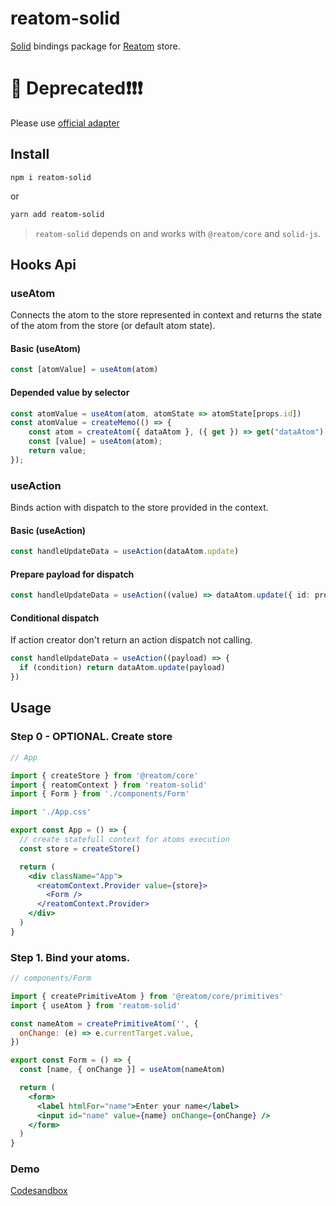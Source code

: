 
# reatom-solid

[Solid](https://github.com/ryansolid/solid) bindings package for [Reatom](https://github.com/artalar/reatom) store.

# 🚫 Deprecated❗️❗️❗️
Please use [official adapter](https://www.reatom.dev/adapter/npm-solid-js/)

## Install

```
npm i reatom-solid
```

or

```sh
yarn add reatom-solid
```

> `reatom-solid` depends on and works with `@reatom/core` and `solid-js`.

## Hooks Api

### useAtom

Connects the atom to the store represented in context and returns the state of the atom from the store (or default atom state).

#### Basic (useAtom)

```ts
const [atomValue] = useAtom(atom)
```

#### Depended value by selector

```ts
const atomValue = useAtom(atom, atomState => atomState[props.id])
const atomValue = createMemo(() => {
    const atom = createAtom({ dataAtom }, ({ get }) => get("dataAtom")[props.id]);
    const [value] = useAtom(atom);
    return value;
});
```

### useAction

Binds action with dispatch to the store provided in the context.

#### Basic (useAction)

```ts
const handleUpdateData = useAction(dataAtom.update)
```

#### Prepare payload for dispatch

```ts
const handleUpdateData = useAction((value) => dataAtom.update({ id: props.id, value }))
```

#### Conditional dispatch

If action creator don't return an action dispatch not calling.

```ts
const handleUpdateData = useAction((payload) => {
  if (condition) return dataAtom.update(payload)
})
```

## Usage

### Step 0 - OPTIONAL. Create store

```jsx
// App

import { createStore } from '@reatom/core'
import { reatomContext } from 'reatom-solid'
import { Form } from './components/Form'

import './App.css'

export const App = () => {
  // create statefull context for atoms execution
  const store = createStore()

  return (
    <div className="App">
      <reatomContext.Provider value={store}>
        <Form />
      </reatomContext.Provider>
    </div>
  )
}
```

### Step 1. Bind your atoms.

```jsx
// components/Form

import { createPrimitiveAtom } from '@reatom/core/primitives'
import { useAtom } from 'reatom-solid'

const nameAtom = createPrimitiveAtom('', {
  onChange: (e) => e.currentTarget.value,
})

export const Form = () => {
  const [name, { onChange }] = useAtom(nameAtom)

  return (
    <form>
      <label htmlFor="name">Enter your name</label>
      <input id="name" value={name} onChange={onChange} />
    </form>
  )
}
```


### Demo

[Codesandbox](https://codesandbox.io/s/reatom-solid-example-9u7pj?file=/index.js)
